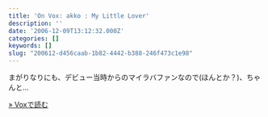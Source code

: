 ```yaml
---
title: 'On Vox: akko : My Little Lover'
description: ''
date: '2006-12-09T13:12:32.000Z'
categories: []
keywords: []
slug: "200612-d456caab-1b82-4442-b388-246f473c1e98"
---
```

まがりなりにも、デビュー当時からのマイラバファンなので(ほんとか？)、ちゃんと…

[» Voxで読む](http://qli.vox.com/library/post/akko-my-little-lover.html)